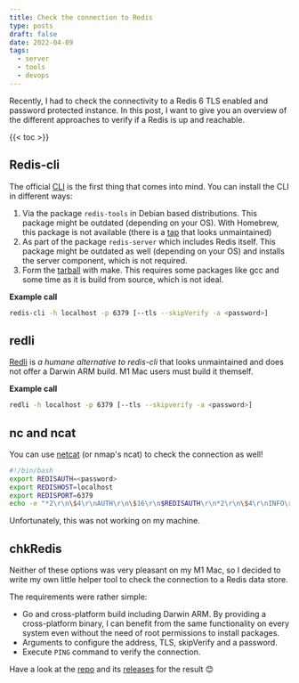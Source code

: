 ```yaml
---
title: Check the connection to Redis
type: posts
draft: false
date: 2022-04-09
tags:
  - server
  - tools
  - devops
---
```


Recently, I had to check the connectivity to a Redis 6 TLS enabled and password protected instance. In this post, I want to give you an overview of the different approaches to verify if a Redis is up and reachable.

<!--more-->

{{< toc >}}

## Redis-cli

The official [CLI](https://redis.io/docs/manual/cli/) is the first thing that comes into mind. You can install the CLI in different ways:

1. Via the package `redis-tools` in Debian based distributions. This package might be outdated (depending on your OS). With Homebrew, this package is not available (there is a [tap](https://github.com/aoki/homebrew-redis-cli) that looks unmaintained)
2. As part of the package `redis-server` which includes Redis itself. This package might be outdated as well (depending on your OS) and installs the server component, which is not required.
3. Form the [tarball](http://download.redis.io/redis-stable.tar.gz) with make. This requires some packages like gcc and some time as it is build from source, which is not ideal.

**Example call**

```sh
redis-cli -h localhost -p 6379 [--tls --skipVerify -a <password>]
```

## redli

[Redli](https://github.com/IBM-Cloud/redli) is _a humane alternative to redis-cli_ that looks unmaintained and does not offer a Darwin ARM build. M1 Mac users must build it themself.

**Example call**

```sh
redli -h localhost -p 6379 [--tls --skipverify -a <password>]
```

## nc and ncat

You can use [netcat](https://www.compose.com/articles/how-to-talk-raw-redis/) (or nmap's ncat) to check the connection as well!

```sh
#!/bin/bash
export REDISAUTH=<password>
export REDISHOST=localhost
export REDISPORT=6379
echo -e "*2\r\n\$4\r\nAUTH\r\n\$16\r\n$REDISAUTH\r\n*2\r\n\$4\r\nINFO\r\n\$5\r\nSTATS\r\n" | [nc|ncat] $REDISHOST $REDISPORT
```

Unfortunately, this was not working on my machine.

## chkRedis

Neither of these options was very pleasant on my M1 Mac, so I decided to write my own little helper tool to check the connection to a Redis data store.

The requirements were rather simple:

- Go and cross-platform build including Darwin ARM. By providing a cross-platform binary, I can benefit from the same functionality on every system even without the need of root permissions to install packages.
- Arguments to configure the address, TLS, skipVerify and a password.
- Execute `PING` command to verify the connection.

Have a look at the [repo](https://github.com/Allaman/chkRedis) and its [releases](https://github.com/Allaman/chkRedis/releases) for the result 😊

